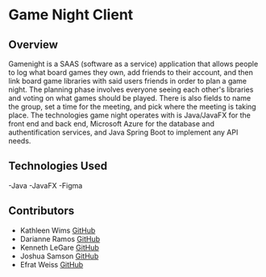# Game Night Client

## Overview
Gamenight is a SAAS (software as a service) application that allows people to log what board games they own, add friends to their account, and then link board game libraries with said users friends in order to plan a game night.
The planning phase involves everyone seeing each other's libraries and voting on what games should be played. There is also fields to name the group, set a time for the meeting, and pick where the meeting is taking place.
The technologies game night operates with is Java/JavaFX for the front end and back end, Microsoft Azure for the database and authentification services, and Java Spring Boot to implement any API needs.

## Technologies Used
-Java
-JavaFX
-Figma

## Contributors
- Kathleen Wims [GitHub](https://github.com/bewimsical)  
- Darianne Ramos [GitHub](https://github.com/darianne123)  
- Kenneth LeGare [GitHub](https://github.com/DataHiveMind)
- Joshua Samson [GitHub](https://github.com/jsams909)
- Efrat Weiss [GitHub](https://github.com/Wieefi)
